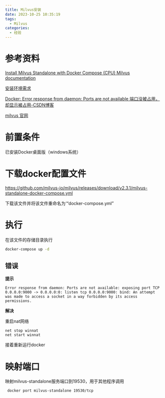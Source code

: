 ```yaml
---
title: Milvus安装
date: 2023-10-25 10:35:19
tags:
  - Milvus
categories:
  - 经验
---
```


# 参考资料

[Install Milvus Standalone with Docker Compose (CPU) Milvus documentation](https://milvus.io/docs/install_standalone-docker.md)

[安装环境需求](https://milvus.io/docs/prerequisite-docker.md)

[Docker: Error response from daemon: Ports are not available 端口没被占用，却显示被占用-CSDN博客](https://blog.csdn.net/u012558210/article/details/127999746)

[milvus 官网](https://milvus.io/)


# 前置条件

已安装Docker桌面版（windows系统）

# 下载docker配置文件

https://github.com/milvus-io/milvus/releases/download/v2.3.1/milvus-standalone-docker-compose.yml

下载该文件并将该文件重命名为‘“docker-compose.yml”

# 执行

在该文件的存储目录执行

```cmd
docker-compose up -d
```

## 错误

**提示**

```
Error response from daemon: Ports are not available: exposing port TCP 0.0.0.0:9000 -> 0.0.0.0:0: listen tcp 0.0.0.0:9000: bind: An attempt was made to access a socket in a way forbidden by its access permissions.
```

**解决**

重启nat网络

```shell
net stop winnat
net start winnat
```

接着重新运行docker

# 映射端口

映射milvus-standalone服务端口到19530，用于其他程序调用

```
 docker port milvus-standalone 19530/tcp
```



